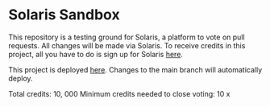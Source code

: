 # Solaris Sandbox

This repository is a testing ground for Solaris, a platform to vote on pull requests. All changes will be made via Solaris. To receive credits in this project, all you have to do is sign up for Solaris [here](https://seashell-app-fs86p.ondigitalocean.app/).

This project is deployed [here](https://octopus-app-44hfo.ondigitalocean.app/). Changes to the main branch will automatically deploy.

Total credits: 10, 000
Minimum credits needed to close voting: 10
x
